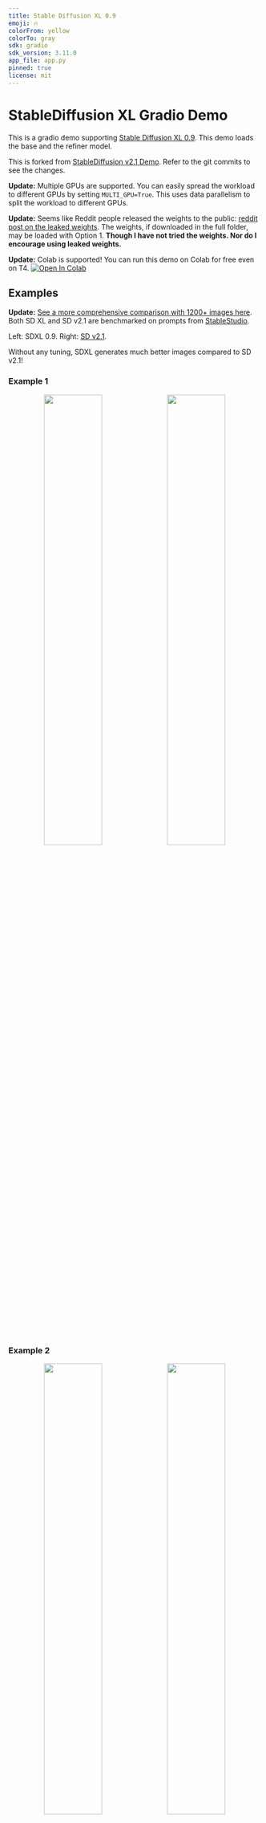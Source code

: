 ```yaml
---
title: Stable Diffusion XL 0.9
emoji: 🔥
colorFrom: yellow
colorTo: gray
sdk: gradio
sdk_version: 3.11.0
app_file: app.py
pinned: true
license: mit
---
```


# StableDiffusion XL Gradio Demo
This is a gradio demo supporting [Stable Diffusion XL 0.9](https://github.com/Stability-AI/generative-models). This demo loads the base and the refiner model.

This is forked from [StableDiffusion v2.1 Demo](https://huggingface.co/spaces/gradio-client-demos/stable-diffusion). Refer to the git commits to see the changes.

**Update:** Multiple GPUs are supported. You can easily spread the workload to different GPUs by setting `MULTI_GPU=True`. This uses data parallelism to split the workload to different GPUs.

**Update:** Seems like Reddit people released the weights to the public: [reddit post on the leaked weights](https://www.reddit.com/r/StableDiffusion/comments/14s04t1/happy_sdxl_leak_day/). The weights, if downloaded in the full folder, may be loaded with Option 1. **Though I have not tried the weights. Nor do I encourage using leaked weights.**

**Update:** Colab is supported! You can run this demo on Colab for free even on T4. <a target="_blank" href="https://colab.research.google.com/github/TonyLianLong/stable-diffusion-xl-demo/blob/main/Stable_Diffusion_XL_Demo.ipynb">
  <img src="https://colab.research.google.com/assets/colab-badge.svg" alt="Open In Colab"/>
</a>

## Examples

**Update:** [See a more comprehensive comparison with 1200+ images here](https://github.com/TonyLianLong/stable-diffusion-xl-demo/tree/benchmark/benchmark). Both SD XL and SD v2.1 are benchmarked on prompts from [StableStudio](https://github.com/Stability-AI/StableStudio).

Left: SDXL 0.9. Right: [SD v2.1](https://huggingface.co/spaces/gradio-client-demos/stable-diffusion).

Without any tuning, SDXL generates much better images compared to SD v2.1!

### Example 1
<p align="middle">
<img src="imgs/img1_sdxl0.9.png" width="48%">
<img src="imgs/img1_sdv2.1.png" width="48%">
</p>

### Example 2
<p align="middle">
<img src="imgs/img2_sdxl0.9.png" width="48%">
<img src="imgs/img2_sdv2.1.png" width="48%">
</p>

### Example 3
<p align="middle">
<img src="imgs/img3_sdxl0.9.png" width="48%">
<img src="imgs/img3_sdv2.1.png" width="48%">
</p>

### Example 4
<p align="middle">
<img src="imgs/img4_sdxl0.9.png" width="48%">
<img src="imgs/img4_sdv2.1.png" width="48%">
</p>

### Example 5
<p align="middle">
<img src="imgs/img5_sdxl0.9.png" width="48%">
<img src="imgs/img5_sdv2.1.png" width="48%">
</p>

## Installation
With torch 2.0.1 installed, we also need to install:
```shell
pip install accelerate transformers invisible-watermark "numpy>=1.17" "PyWavelets>=1.1.1" "opencv-python>=4.1.0.25" safetensors "gradio==3.11.0"
pip install git+https://github.com/huggingface/diffusers.git@sd_xl
```

## Launching
It's free but you need to [submit a quick form](https://huggingface.co/stabilityai/stable-diffusion-xl-base-0.9) to get access to the weights. Leaked weights seem to be available on [reddit](https://www.reddit.com/r/StableDiffusion/comments/14s04t1/happy_sdxl_leak_day/), but I have not used/tested them.

There are two ways to load the weights. After getting access to weights, you can either clone them locally or this repo can load them for you.

### Option 1
If you have cloned both repo ([base](https://huggingface.co/stabilityai/stable-diffusion-xl-base-0.9), [refiner](https://huggingface.co/stabilityai/stable-diffusion-xl-refiner-0.9)) locally (please change the `path_to_sdxl`):
```
PYTORCH_CUDA_ALLOC_CONF=max_split_size_mb:512 SDXL_MODEL_DIR=/path_to_sdxl python app.py
```

### Option 2
If you want to load from the huggingface hub (please set up a [HuggingFace access token](https://huggingface.co/docs/hub/security-tokens)):
```
PYTORCH_CUDA_ALLOC_CONF=max_split_size_mb:512 ACCESS_TOKEN=YOUR_HF_ACCESS_TOKEN python app.py
```

### `torch.compile` support
Turn on `torch.compile` will make overall inference faster. However, this will add some overhead to the first run (i.e., have to wait for compilation during the first run).

### To save memory
1. Turn on `pipe.enable_model_cpu_offload()` and turn off `pipe.to("cuda")` in `app.py`.
2. Turn off refiner by setting `enable_refiner` to False.
3. More ways to [save memory and make things faster](https://huggingface.co/docs/diffusers/optimization/fp16).

### Several options through environment variables
* `SDXL_MODEL_DIR` and `ACCESS_TOKEN`: load SDXL locally or from HF hub.
* `ENABLE_REFINER=true/false` turn on/off the refiner ([refiner](https://huggingface.co/stabilityai/stable-diffusion-xl-refiner-0.9) refines the generation).
* `OUTPUT_IMAGES_BEFORE_REFINER=true/false` useful is refiner is enabled. Output images before and after the refiner stage.
* `SHARE=true/false` creates public link (useful for sharing and on colab)
* `MULTI_GPU=true/false` enables data parallelism on multi gpus.

## If you enjoy this demo, please give [this repo](https://github.com/TonyLianLong/stable-diffusion-xl-demo) a star ⭐.
